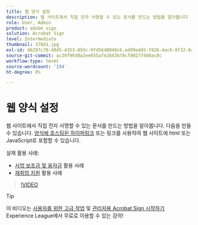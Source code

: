 ```yaml
---
title: 웹 양식 설정
description: 웹 사이트에서 직접 전자 서명할 수 있는 문서를 만드는 방법을 알아봅니다
role: User, Admin
product: adobe sign
solution: Acrobat Sign
level: Intermediate
thumbnail: 37841.jpg
exl-id: d6297c78-40d5-4353-893c-9fd5648048c6,ed99edd5-f826-4ac6-8f32-6a4e6e48ddc6
source-git-commit: ac39f9930a2ee655afe2643b78cf00277460ac8c
workflow-type: tm+mt
source-wordcount: '154'
ht-degree: 0%

---
```


# 웹 양식 설정

웹 사이트에서 직접 전자 서명할 수 있는 문서를 만드는 방법을 알아봅니다. 다음을 만들 수 있습니다. [양식에 호스팅된 하이퍼링크](https://salesforceintegration.na2.echosign.com/public/esignWidget?wid=CBFCIBAA3AAABLblqZhBTZvjMual0H-M6HTSunw9hV1t-OdGbQI3d-nWJdEH76dHPxK1QH6DO9XGjch6QVho*) 또는 링크를 사용하여 웹 사이트에 html 또는 JavaScript로 포함할 수 있습니다.

실제 활용 사례:

* [사업 보조금 및 융자금](https://experienceleague.adobe.com/docs/document-cloud-learn/sign-learning-hub/expand/recipes/gov/usecasegovgrants.html?lang=en) 활용 사례
* [재취업 지원](https://experienceleague.adobe.com/docs/document-cloud-learn/sign-learning-hub/expand/recipes/gov/usecasegovreemployment.html?lang=en) 활용 사례

>[!VIDEO](https://video.tv.adobe.com/v/37841?hidetitle=true)

>[!TIP]
>
>이 비디오는 [사용자를 위한 고급 작업](https://experienceleague.adobe.com/?recommended=Sign-U-1-2020.3) 및 [관리자용 Acrobat Sign 시작하기](https://experienceleague.adobe.com/?recommended=Sign-A-1-2020.2) Experience League에서 무료로 이용할 수 있는 강의!
